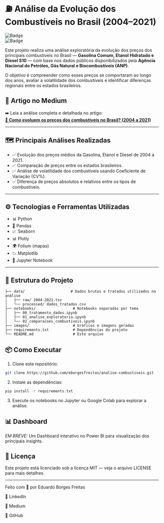 # ⛽ Análise da Evolução dos Combustíveis no Brasil (2004–2021)

![Badge](https://img.shields.io/badge/Python-Data--Analysis-blue)  
![Badge](https://img.shields.io/badge/Status-Em%20Andamento-yellow)

Este projeto realiza uma análise exploratória da evolução dos preços dos principais combustíveis no Brasil — **Gasolina Comum, Etanol Hidratado e Diesel S10** — com base nos dados públicos disponibilizados pela **Agência Nacional do Petróleo, Gás Natural e Biocombustíveis (ANP)**.  

O objetivo é compreender como esses preços se comportaram ao longo dos anos, avaliar a volatilidade dos combustíveis e identificar diferenças regionais entre os estados brasileiros.

## 🔗 Artigo no Medium
➡️ Leia a análise completa e detalhada no artigo:  
[**📄 Como evoluem os preços dos combustíveis no Brasil? (2004 a 2021)**](https://medium.com/@eborgesfreitas/como-evoluem-os-pre%C3%A7os-dos-combust%C3%ADveis-no-brasil-uma-an%C3%A1lise-de-2004-a-2021-0cb4a55e933f)  

---

## 🗺️ **Principais Análises Realizadas**
- ✅ Evolução dos preços médios da Gasolina, Etanol e Diesel de 2004 a 2021.
- ✅ Comparação de preços entre os estados brasileiros.
- ✅ Análise de volatilidade dos combustíveis usando Coeficiente de Variação (CV%).
- ✅ Diferença de preços absolutos e relativos entre os tipos de combustíveis.

---

## ⚙️ **Tecnologias e Ferramentas Utilizadas**
- 📊 Python
- 🐼 Pandas
- 📈 Seaborn
- 📊 Plotly
- 🌍 Folium (mapas)
- 📉 Matplotlib
- 🧠 Jupyter Notebook

---

## 📂 **Estrutura do Projeto**
```plaintext
├── data/                     # Dados brutos e tratados utilizados na análise
│   ├── raw/ 2004-2021.tsv
│   └── processed/ dados_tratados.csv
├── notebooks/                 # Notebooks separados por tema
│   ├── 00_tratamento_dados.ipynb
│   ├── 01_analise_exploratoria.ipynb
│   └── 02_comparacoes_combustiveis.ipynb
├── images/                    # Gráficos e imagens geradas
├── requirements.txt           # Dependências do projeto
└── README.md                  # Este arquivo
```

## 📦 Como Executar

1. Clone este repositório:

```bash
git clone https://github.com/eborgesfreitas/analise-combustiveis.git
```

2. Instale as dependências:

```bash
pip install -r requirements.txt
```

3. Execute os notebooks no Jupyter ou Google Colab para explorar a análise.

## 📊 Dashboard

*EM BREVE:* Um Dashboard interativo no Power BI para visualização dos principais insights.

## 📝 Licença

Este projeto está licenciado sob a licença MIT — veja o arquivo LICENSE para mais detalhes.

---

Feito com 💙 por Eduardo Borges Freitas

🔗 LinkedIn

🔗 Medium

🔗 GitHub
